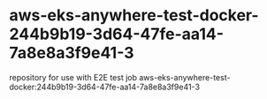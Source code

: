# aws-eks-anywhere-test-docker-244b9b19-3d64-47fe-aa14-7a8e8a3f9e41-3
repository for use with E2E test job aws-eks-anywhere-test-docker:244b9b19-3d64-47fe-aa14-7a8e8a3f9e41-3
